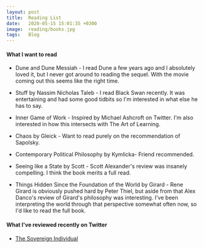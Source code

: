```yaml
---
layout: post
title:  Reading List
date:   2020-05-15 15:01:35 +0300
image:  reading/books.jpg
tags:   Blog
---
```


#### What I want to read

* Dune and Dune Messiah - I read Dune a few years ago and I absolutely loved it, but I never got around to reading the sequel. With the movie coming out this seems like the right time.

* Stuff by Nassim Nicholas Taleb - I read Black Swan recently. It was entertaining and had some good tidbits so I'm interested in what else he has to say.

* Inner Game of Work - Inspired by Michael Ashcroft on Twitter. I'm also interested in how this intersects with The Art of Learning.

* Chaos by Gleick - Want to read purely on the recommendation of Sapolsky.

* Contemporary Political Philosophy by Kymlicka- Friend recommended.

* Seeing like a State by Scott - Scott Alexander's review was insanely compelling. I think the book merits a full read.

* Things Hidden Since the Foundation of the World by Girard - Rene Girard is obviously pushed hard by Peter Thiel, but aside from that Alex Danco's review of Girard's philosophy was interesting. I've been interpreting the world through that perspective somewhat often now, so I'd like to read the full book.

#### What I've reviewed recently on Twitter

* [The Sovereign Individual](https://twitter.com/FredRKozlowski/status/1291734944633495553?s=20)

